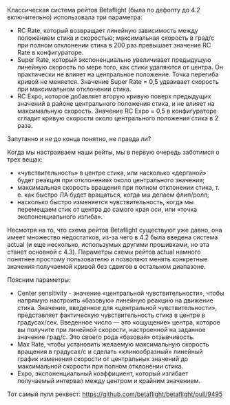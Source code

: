 Классическая система рейтов Betaflight (была по дефолту до 4.2 включительно) использовала три параметра:

* RC Rate, который возвращает линейную зависимость между положением стика и скоростью; максимальная скорость в град/с при полном отклонении стика в 200 раз превышает значение RC Rate в конфигураторе.
* Super Rate, который экспоненциально увеличивает предыдущую линейную скорость по мере того, как стики удаляются от центра. Он практически не влияет на центральное положение. Точка перегиба кривой не меняется.
Значение Super Rate = 0,5 удваивает скорость при максимальном отклонении стика.
* RC Expo, которое добавляет вторую кривую поверх предыдущих значений в районе центрального положения стика, и не влияет на максимальную скорость. 
Значение RC Expo = 0,5 в конфигураторе сгладит кривую скорости около центрального положения стика в 2 раза.

Запутанно и не до конца понятно, не правда ли?

Когда мы настраиваем наши рейты, мы в первую очередь заботимся о трех вещах:

* «чувствительность» в центре стика, или насколько «дерганой» будет реакция при отклонениях около центрального значения;
* максимальная скорость вращения при полном отклонении стика, т. е. как быстро ЛА будет вращаться, когда мы делаем флип/ролл;
* насколько быстро изменяется чувствительность, когда мы перемещаем стик от центра до самого края оси, или «точка экспоненциального изгиба».

Несмотря на то, что схема рейтов Betaflight существуют уже давно, она имеет множество недостатков, из-за чего в 4.2 была введена система actual (и еще несколько, использумых другими прошивками, но эта станет основной с 4.3).
Параметры схемы рейтов actual намного понятнее простому пользователю и позволяют менять конкретные значения получаемой кривой без сдвигов в остальном диапазоне.

Поясним параметры:

* Center sensitivity - значение «центральной чувствительности», чтобы напрямую настроить «базовую» линейную реакцию на движение стика. Значение, введенное для «центральной чувствительности», представляет фактическую чувствительность стика в центре в градусах/сек. Введенное число — это «ощущение» центра, которое вы получите при линейной скорости, настроенной на заданное значение град/с. Это своего рода «базовая» отзывчивость.
* Max Rate, чтобы установить желаемую максимальную скорость вращения в градусах/с и сделать «клинообразный» линейный график изменения скорости от центральных значений до максимальной скорости при полном отклонении стика.
* Expo, экспоненциальный коэффициент, который изгибает получаемый интервал между центром и крайним значением.

Тот самый пулл реквест: https://github.com/betaflight/betaflight/pull/9495
